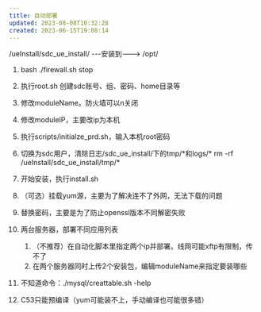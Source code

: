 ```yaml
---
title: 自动部署
updated: 2023-08-08T10:32:28
created: 2023-06-15T19:08:14
---
```


/ueInstall/sdc_ue_install/ ---安装到---\> /opt/

1.  bash ./firewall.sh stop
2.  执行root.sh
创建sdc账号、组、密码、home目录等
1.  修改moduleName。防火墙可以n关闭
2.  修改moduleIP，主要改ip为本机
1.  执行scripts/initialze_prd.sh，输入本机root密码
2.  切换为sdc用户，清除日志/sdc_ue_install/下的tmp/\*和logs/\*
rm -rf /ueInstall/sdc_ue_install/tmp/\*
1.  开始安装，执行install.sh

1.  （可选）挂载yum源，主要为了解决连不了外网，无法下载的问题
2.  替换密码，主要是为了防止openssl版本不同解密失败
3.  两台服务器，部署不同应用列表
    1.  （不推荐）在自动化脚本里指定两个ip并部署。线网可能xftp有限制，传不了
    2.  在两个服务器同时上传2个安装包，编辑moduleName来指定要装哪些
4.  不知道命令：./mysql/creattable.sh -help
5.  C53只能预编译（yum可能装不上，手动编译也可能很多错）
